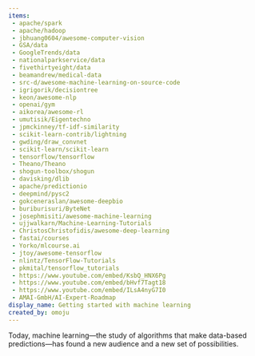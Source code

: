 ```yaml
---
items:
 - apache/spark
 - apache/hadoop
 - jbhuang0604/awesome-computer-vision
 - GSA/data
 - GoogleTrends/data
 - nationalparkservice/data
 - fivethirtyeight/data
 - beamandrew/medical-data
 - src-d/awesome-machine-learning-on-source-code
 - igrigorik/decisiontree
 - keon/awesome-nlp
 - openai/gym
 - aikorea/awesome-rl
 - umutisik/Eigentechno
 - jpmckinney/tf-idf-similarity
 - scikit-learn-contrib/lightning
 - gwding/draw_convnet
 - scikit-learn/scikit-learn
 - tensorflow/tensorflow
 - Theano/Theano
 - shogun-toolbox/shogun
 - davisking/dlib
 - apache/predictionio
 - deepmind/pysc2
 - gokceneraslan/awesome-deepbio
 - buriburisuri/ByteNet
 - josephmisiti/awesome-machine-learning
 - ujjwalkarn/Machine-Learning-Tutorials
 - ChristosChristofidis/awesome-deep-learning
 - fastai/courses
 - Yorko/mlcourse.ai
 - jtoy/awesome-tensorflow
 - nlintz/TensorFlow-Tutorials
 - pkmital/tensorflow_tutorials
 - https://www.youtube.com/embed/KsbQ_HNX6Pg
 - https://www.youtube.com/embed/bHvf7Tagt18
 - https://www.youtube.com/embed/ILsA4nyG7I0
 - AMAI-GmbH/AI-Expert-Roadmap
display_name: Getting started with machine learning
created_by: omoju
---
```

Today, machine learning—the study of algorithms that make data-based predictions—has found a new audience and a new set of possibilities.
